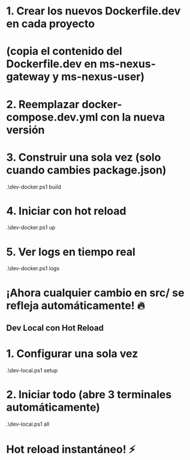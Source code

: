 # 1. Crear los nuevos Dockerfile.dev en cada proyecto

# (copia el contenido del Dockerfile.dev en ms-nexus-gateway y ms-nexus-user)

# 2. Reemplazar docker-compose.dev.yml con la nueva versión

# 3. Construir una sola vez (solo cuando cambies package.json)

.\dev-docker.ps1 build

# 4. Iniciar con hot reload

.\dev-docker.ps1 up

# 5. Ver logs en tiempo real

.\dev-docker.ps1 logs

# ¡Ahora cualquier cambio en src/ se refleja automáticamente! 🔥

## Dev Local con Hot Reload

# 1. Configurar una sola vez

.\dev-local.ps1 setup

# 2. Iniciar todo (abre 3 terminales automáticamente)

.\dev-local.ps1 all

# Hot reload instantáneo! ⚡
